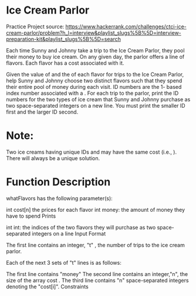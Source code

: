 
# Ice Cream Parlor

Practice Project source: https://www.hackerrank.com/challenges/ctci-ice-cream-parlor/problem?h_l=interview&playlist_slugs%5B%5D=interview-preparation-kit&playlist_slugs%5B%5D=search

Each time Sunny and Johnny take a trip to the Ice Cream Parlor, they pool their money to buy ice cream. On any given day, the parlor offers a line of flavors. Each flavor has a cost associated with it.

Given the value of  and the  of each flavor for  trips to the Ice Cream Parlor, help Sunny and Johnny choose two distinct flavors such that they spend their entire pool of money during each visit. ID numbers are the 1- based index number associated with a . For each trip to the parlor, print the ID numbers for the two types of ice cream that Sunny and Johnny purchase as two space-separated integers on a new line. You must print the smaller ID first and the larger ID second.

# Note:

Two ice creams having unique IDs  and  may have the same cost (i.e., ).
There will always be a unique solution.


# Function Description

whatFlavors has the following parameter(s):

int cost[n] the prices for each flavor
int money: the amount of money they have to spend
Prints

int int: the indices of the two flavors they will purchase as two space-separated integers on a line
Input Format

The first line contains an integer, "t" , the number of trips to the ice cream parlor.

Each of the next 3 sets of "t" lines is as follows:

The first line contains "money" 
The second line contains an integer,"n", the size of the array cost .
The third line contains "n" space-separated integers denoting the "cost[i]".
Constraints

